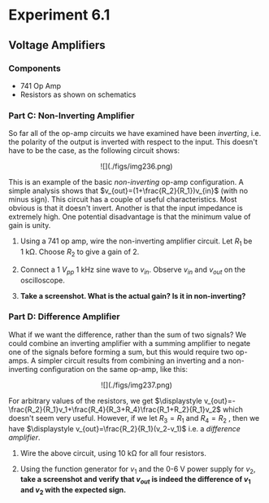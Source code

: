 # Experiment 6.1

## Voltage Amplifiers

### Components

* 741 Op Amp
* Resistors as shown on schematics

### Part C: Non-Inverting Amplifier

So far all of the op-amp circuits we have examined have been *inverting*, i.e.
the polarity of the output is inverted with respect to the input. This doesn't
have to be the case, as the following circuit shows:

<center>
![](./figs/img236.png)
</center>

This is an example of the basic *non-inverting* op-amp configuration. A simple
analysis shows that $v_{out}=(1+\frac{R_2}{R_1})v_{in}$ (with no minus sign).
This circuit has a couple of useful characteristics. Most obvious is that it
doesn't invert. Another is that the input impedance is extremely high. One
potential disadvantage is that the minimum value of gain is unity.

1. Using a 741 op amp, wire the non-inverting amplifier circuit. Let $R_1$ be
   1 kΩ. Choose $R_2$ to give a gain of 2.

2. Connect a 1 $V_{pp}$ 1 kHz sine wave to $v_{in}$. Observe $v_{in}$ and
   $v_{out}$ on the oscilloscope.

3. **Take a screenshot. What is the actual gain? Is it in non-inverting?**

### Part D: Difference Amplifier

What if we want the difference, rather than the sum of two signals? We could
combine an inverting amplifier with a summing amplifier to negate one of the
signals before forming a sum, but this would require two op-amps. A simpler
circuit results from combining an inverting and a non-inverting configuration
on the same op-amp, like this:

<center>
![](./figs/img237.png)
</center>

For arbitrary values of the resistors, we get $\displaystyle
v_{out}=-\frac{R_2}{R_1}v_1+\frac{R_4}{R_3+R_4}\frac{R_1+R_2}{R_1}v_2$ which
doesn't seem very useful. However, if we let $R_3=R_1$ and $R_4=R_2$ , then we
have $\displaystyle v_{out}=\frac{R_2}{R_1}(v_2-v_1)$ i.e.  a *difference
amplifier*.

1. Wire the above circuit, using 10 kΩ for all four resistors.

2. Using the function generator for $v_1$ and the 0-6 V power supply for $v_2$,
   **take a screenshot and verify that $v_{out}$ is indeed the difference of
   $v_1$ and $v_2$ with the expected sign.**

